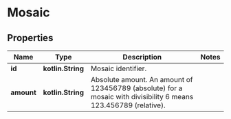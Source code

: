 
# Mosaic

## Properties
Name | Type | Description | Notes
------------ | ------------- | ------------- | -------------
**id** | **kotlin.String** | Mosaic identifier. | 
**amount** | **kotlin.String** | Absolute amount. An amount of 123456789 (absolute) for a mosaic with divisibility 6 means 123.456789 (relative). | 




